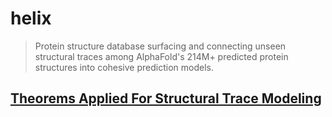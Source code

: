 # helix
> Protein structure database surfacing and connecting unseen structural traces among AlphaFold's 214M+ predicted protein structures into cohesive prediction models.
>
> 

## [Theorems Applied For Structural Trace Modeling](https://github.com/davidkimai/helix/blob/main/00.%20structural_trace_modeling_theorems.md)
